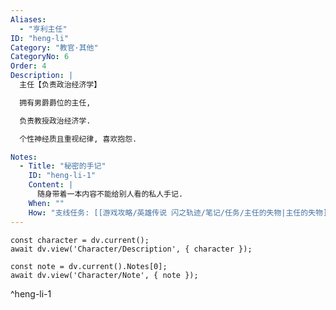```yaml
---
Aliases:
  - "亨利主任"
ID: "heng-li"
Category: "教官·其他"
CategoryNo: 6
Order: 4
Description: |
  主任【负责政治经济学】

  拥有男爵爵位的主任,

  负责教授政治经济学.

  个性神经质且重视纪律, 喜欢抱怨.

Notes:
  - Title: "秘密的手记"
    ID: "heng-li-1"
    Content: |
      随身带着一本内容不能给别人看的私人手记.
    When: ""
    How: "支线任务: [[游戏攻略/英雄传说 闪之轨迹/笔记/任务/主任的失物|主任的失物]] 获得"
---
```

```dataviewjs
const character = dv.current();
await dv.view('Character/Description', { character });
```

```dataviewjs
const note = dv.current().Notes[0];
await dv.view('Character/Note', { note });
```
^heng-li-1